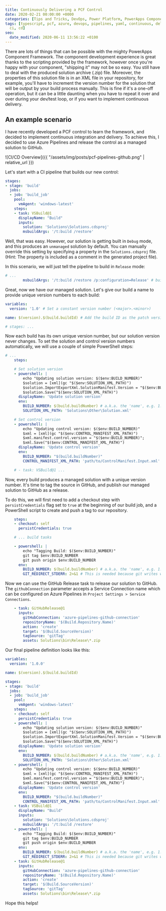 ```yaml
---
title: Continuously Delivering a PCF Control
date: 2020-02-21 00:00:00 +0000
categories: [Tips and Tricks, DevOps, Power Platform, PowerApps Component Framework]
tags: [typescript, pcf, azure, devops, pipelines, yaml, continuous, delivery, integration,
  ci, cd]
seo:
  date_modified: 2020-06-11 13:56:22 +0100
---
```


There are lots of things that can be possible with the mighty PowerApps Component Framework. The component development experience is great thanks to the scripting provided by the framework, however once you're happy with your component, "shipping it" may not be so easy. You still have to deal with the produced solution archive (.zip) file. Moreover, the properties of this solution file is in an XML file in your repository, for example, you'll have to increment the version number for the solution that will be output by your build process manually. This is fine if it's a one-off operation, but it can be a little daunting when you have to repeat it over and over during your dev/test loop, or if you want to implement continuous delivery.

## An example scenario
I have recently developed a PCF control to learn the framework, and decided to implement continuous integration and delivery. To achieve this, I decided to use Azure Pipelines and release the control as a managed solution to GitHub.

![CI/CD Overview]({{ "/assets/img/posts/pcf-pipelines-github.png" | relative_url }})

Let's start with a CI pipeline that builds our new control:

```yaml
stages:
- stage: 'build'
  jobs:
  - job: 'build_job'
    pool:
      vmAgent: 'windows-latest'
    steps:
    - task: VSBuild@1
      displayName: "Build"
      inputs:
        solution: 'Solutions\Solutions.cdsproj'
        msbuildArgs: '/t:build /restore'
```

Well, that was easy. However, our solution is getting built in `Debug` mode, and this produces an `unmanaged` solution by default. You can manually override this setting by specifying a property in the `Solutions.cdsproj` file. (Hint: The property is included as a comment in the generated project file).

In this scenario, we will just tell the pipeline to build in `Release` mode:

```yaml
# ...
        msbuildArgs: '/t:build /restore /p:configuration=Release' # build in Release mode to get managed solution
```

Great, now we have our managed solution. Let's give our build a name to provide unique version numbers to each build:

```yaml
variables:
  version: '1.0' # Set a constant version number (<major>.<minor>)

name: $(version).$(build.buildId) # Add the build ID as the patch version incremental versions in the format '1.0.x'

# stages: ...
```

Now each build has its own unique version number, but our solution version never changes. To set the solution and control version numbers automatically, we will use a couple of simple PowerShell steps:

```yaml
# ...
    steps:

    # Set solution version
    - powershell: |
        echo "Updating solution version: $($env:BUILD_NUMBER)"
        $solution = [xml](gc "$($env:SOLUTION_XML_PATH)")
        $solution.ImportExportXml.SolutionManifest.Version = "$($env:BUILD_NUMBER)";
        $solution.Save("$($env:SOLUTION_XML_PATH)")
      displayName: 'Update solution version'
      env:
        BUILD_NUMBER: $(build.buildNumber) # a.k.a. the 'name', e.g. 1.0.5523
        SOLUTION_XML_PATH: 'Solutions\Other\Solution.xml'

    # Set control version
    - powershell: |
        echo "Updating control version: $($env:BUILD_NUMBER)"
        $xml = [xml](gc "$($env:CONTROL_MANIFEST_XML_PATH)")
        $xml.manifest.control.version = "$($env:BUILD_NUMBER)";
        $xml.Save("$($env:CONTROL_MANIFEST_XML_PATH)")
      displayName: 'Update control version'
      env:
        BUILD_NUMBER: "$(build.buildNumber)"
        CONTROL_MANIFEST_XML_PATH: 'path/to/ControlManifest.Input.xml'  # This should specify the path to your control's manifest XML file

    # - task: VSBuild@1 ...
```

Now, every build produces a managed solution with a unique version number. It's time to tag the source in GitHub, and publish our managed solution to GitHub as a release.

To do this, we will first need to add a checkout step with `persistCredentials` flag set to `true` at the beginning of our build job, and a PowerShell script to create and push a tag to our repository.

```yaml
    steps:
    - checkout: self
      persistCredentials: true

    # ... build tasks

    - powershell: |
        echo "Tagging Build: $($env:BUILD_NUMBER)"
        git tag $env:BUILD_NUMBER
        git push origin $env:BUILD_NUMBER
      env:
        BUILD_NUMBER: $(build.buildNumber) # a.k.a. the 'name', e.g. 1.0.0.5523
        GIT_REDIRECT_STDERR: 2>&1 # This is needed because git writes warnings to error stream and this fails the task
```

Now we can use the GitHub Release task to release our solution to GitHub. The `githubConnection` parameter accepts a Service Connection name which can be configured on Azure Pipelines in `Project Settings > Service Connections`.

```yaml
    - task: GitHubRelease@1
      inputs:
        gitHubConnection: 'azure-pipelines-github-connection'
        repositoryName: '$(Build.Repository.Name)'
        action: 'create'
        target: '$(Build.SourceVersion)'
        tagSource: 'gitTag'
        assets: Solutions\bin\Release\*.zip
```

Our final pipeline definition looks like this:

```yaml
variables:
  version: '1.0.0'

name: $(version).$(build.buildId)

stages:
- stage: 'build'
  jobs:
  - job: 'build_job'
    pool:
      vmAgent: 'windows-latest'
    steps:
    - checkout: self
      persistCredentials: true
    - powershell: |
        echo "Updating solution version: $($env:BUILD_NUMBER)"
        $solution = [xml](gc "$($env:SOLUTION_XML_PATH)")
        $solution.ImportExportXml.SolutionManifest.Version = "$($env:BUILD_NUMBER)";
        $solution.Save("$($env:SOLUTION_XML_PATH)")
      displayName: 'Update solution version'
      env:
        BUILD_NUMBER: $(build.buildNumber) # a.k.a. the 'name', e.g. 1.0.0.5523
        SOLUTION_XML_PATH: 'Solutions\Other\Solution.xml'
    - powershell: |
        echo "Updating control version: $($env:BUILD_NUMBER)"
        $xml = [xml](gc "$($env:CONTROL_MANIFEST_XML_PATH)")
        $xml.manifest.control.version = "$($env:BUILD_NUMBER)";
        $xml.Save("$($env:CONTROL_MANIFEST_XML_PATH)")
      displayName: 'Update control version'
      env:
        BUILD_NUMBER: "$(build.buildNumber)"
        CONTROL_MANIFEST_XML_PATH: 'path/to/ControlManifest.Input.xml'
    - task: VSBuild@1
      displayName: "Build"
      inputs:
        solution: 'Solutions\Solutions.cdsproj'
        msbuildArgs: '/t:build /restore'
    - powershell: |
        echo "Tagging Build: $($env:BUILD_NUMBER)"
        git tag $env:BUILD_NUMBER
        git push origin $env:BUILD_NUMBER
      env:
        BUILD_NUMBER: $(build.buildNumber) # a.k.a. the 'name', e.g. 1.0.0.5523
        GIT_REDIRECT_STDERR: 2>&1 # This is needed because git writes warnings to error stream and this fails the task
    - task: GitHubRelease@1
      inputs:
        gitHubConnection: 'azure-pipelines-github-connection'
        repositoryName: '$(Build.Repository.Name)'
        action: 'create'
        target: '$(Build.SourceVersion)'
        tagSource: 'gitTag'
        assets: Solutions\bin\Release\*.zip
```

Hope this helps!
